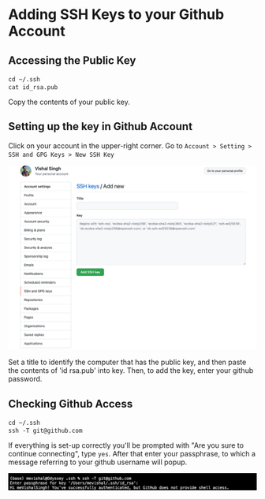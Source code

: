 # Adding SSH Keys to your Github Account

## Accessing the Public Key
```
cd ~/.ssh
cat id_rsa.pub
```
Copy the contents of your public key.

## Setting up the key in Github Account
Click on your account in the upper-right corner. Go to `Account > Setting > SSH and GPG Keys > New SSH Key` <br>

<img src="./.assets/new_SSH_keys.jpg" alt="sample" width="600"/>

Set a title to identify the computer that has the public key, and then paste the contents of 'id rsa.pub' into key. Then, to add the key, enter your github password.

## Checking Github Access
```
cd ~/.ssh
ssh -T git@github.com
```

If everything is set-up correctly you'll be prompted with "Are you sure to continue connecting", type `yes`. After that enter your passphrase, to which a message referring to your github username will popup.

<img src="./.assets/check.jpg" alt="check" width="700"/>

